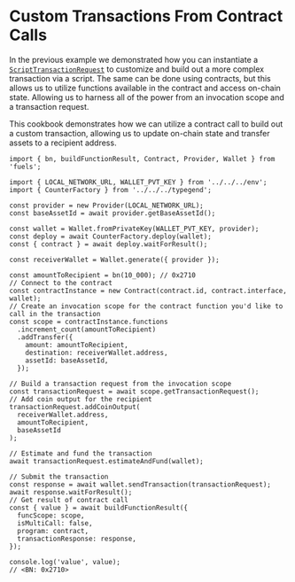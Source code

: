 # Custom Transactions From Contract Calls

In the previous example we demonstrated how you can instantiate a [`ScriptTransactionRequest`](DOCS_API_URL/classes/_fuel_ts_account.ScriptTransactionRequest.html) to customize and build out a more complex transaction via a script. The same can be done using contracts, but this allows us to utilize functions available in the contract and access on-chain state. Allowing us to harness all of the power from an invocation scope and a transaction request.

This cookbook demonstrates how we can utilize a contract call to build out a custom transaction, allowing us to update on-chain state and transfer assets to a recipient address.

```
import { bn, buildFunctionResult, Contract, Provider, Wallet } from 'fuels';

import { LOCAL_NETWORK_URL, WALLET_PVT_KEY } from '../../../env';
import { CounterFactory } from '../../../typegend';

const provider = new Provider(LOCAL_NETWORK_URL);
const baseAssetId = await provider.getBaseAssetId();

const wallet = Wallet.fromPrivateKey(WALLET_PVT_KEY, provider);
const deploy = await CounterFactory.deploy(wallet);
const { contract } = await deploy.waitForResult();

const receiverWallet = Wallet.generate({ provider });

const amountToRecipient = bn(10_000); // 0x2710
// Connect to the contract
const contractInstance = new Contract(contract.id, contract.interface, wallet);
// Create an invocation scope for the contract function you'd like to call in the transaction
const scope = contractInstance.functions
  .increment_count(amountToRecipient)
  .addTransfer({
    amount: amountToRecipient,
    destination: receiverWallet.address,
    assetId: baseAssetId,
  });

// Build a transaction request from the invocation scope
const transactionRequest = await scope.getTransactionRequest();
// Add coin output for the recipient
transactionRequest.addCoinOutput(
  receiverWallet.address,
  amountToRecipient,
  baseAssetId
);

// Estimate and fund the transaction
await transactionRequest.estimateAndFund(wallet);

// Submit the transaction
const response = await wallet.sendTransaction(transactionRequest);
await response.waitForResult();
// Get result of contract call
const { value } = await buildFunctionResult({
  funcScope: scope,
  isMultiCall: false,
  program: contract,
  transactionResponse: response,
});

console.log('value', value);
// <BN: 0x2710>
```
